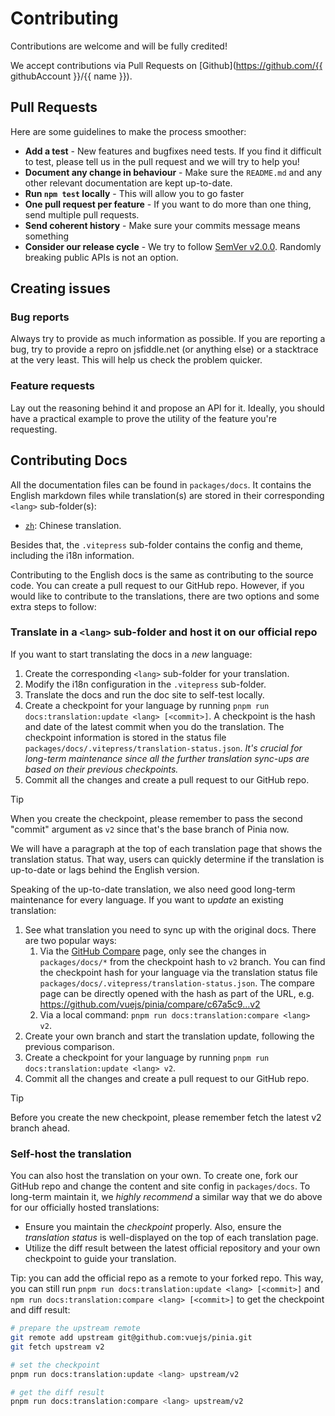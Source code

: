 # Contributing

Contributions are welcome and will be fully credited!

We accept contributions via Pull Requests on [Github](https://github.com/{{ githubAccount }}/{{ name }}).

## Pull Requests

Here are some guidelines to make the process smoother:

- **Add a test** - New features and bugfixes need tests. If you find it difficult to test, please tell us in the pull request and we will try to help you!
- **Document any change in behaviour** - Make sure the `README.md` and any other relevant documentation are kept up-to-date.
- **Run `npm test` locally** - This will allow you to go faster
- **One pull request per feature** - If you want to do more than one thing, send multiple pull requests.
- **Send coherent history** - Make sure your commits message means something
- **Consider our release cycle** - We try to follow [SemVer v2.0.0](http://semver.org/). Randomly breaking public APIs is not an option.

## Creating issues

### Bug reports

Always try to provide as much information as possible. If you are reporting a bug, try to provide a repro on jsfiddle.net (or anything else) or a stacktrace at the very least. This will help us check the problem quicker.

### Feature requests

Lay out the reasoning behind it and propose an API for it. Ideally, you should have a practical example to prove the utility of the feature you're requesting.

## Contributing Docs

All the documentation files can be found in `packages/docs`. It contains the English markdown files while translation(s) are stored in their corresponding `<lang>` sub-folder(s):

- [`zh`](https://github.com/vuejs/pinia/tree/v2/packages/docs/zh): Chinese translation.

Besides that, the `.vitepress` sub-folder contains the config and theme, including the i18n information.

Contributing to the English docs is the same as contributing to the source code. You can create a pull request to our GitHub repo. However, if you would like to contribute to the translations, there are two options and some extra steps to follow:

### Translate in a `<lang>` sub-folder and host it on our official repo

If you want to start translating the docs in a _new_ language:

1. Create the corresponding `<lang>` sub-folder for your translation.
2. Modify the i18n configuration in the `.vitepress` sub-folder.
3. Translate the docs and run the doc site to self-test locally.
4. Create a checkpoint for your language by running `pnpm run docs:translation:update <lang> [<commit>]`. A checkpoint is the hash and date of the latest commit when you do the translation. The checkpoint information is stored in the status file `packages/docs/.vitepress/translation-status.json`. _It's crucial for long-term maintenance since all the further translation sync-ups are based on their previous checkpoints._
5. Commit all the changes and create a pull request to our GitHub repo.

> [!TIP]
> When you create the checkpoint, please remember to pass the second "commit" argument as `v2` since that's the base branch of Pinia now.

We will have a paragraph at the top of each translation page that shows the translation status. That way, users can quickly determine if the translation is up-to-date or lags behind the English version.

Speaking of the up-to-date translation, we also need good long-term maintenance for every language. If you want to _update_ an existing translation:

1. See what translation you need to sync up with the original docs. There are two popular ways:
   1. Via the [GitHub Compare](https://github.com/vuejs/pinia/compare/) page, only see the changes in `packages/docs/*` from the checkpoint hash to `v2` branch. You can find the checkpoint hash for your language via the translation status file `packages/docs/.vitepress/translation-status.json`. The compare page can be directly opened with the hash as part of the URL, e.g. https://github.com/vuejs/pinia/compare/c67a5c9...v2
   2. Via a local command: `pnpm run docs:translation:compare <lang> v2`.
2. Create your own branch and start the translation update, following the previous comparison.
3. Create a checkpoint for your language by running `pnpm run docs:translation:update <lang> v2`.
4. Commit all the changes and create a pull request to our GitHub repo.

<!-- TODO: add an example once we have got one -->

> [!TIP]
> Before you create the new checkpoint, please remember fetch the latest v2 branch ahead.

### Self-host the translation

You can also host the translation on your own. To create one, fork our GitHub repo and change the content and site config in `packages/docs`. To long-term maintain it, we _highly recommend_ a similar way that we do above for our officially hosted translations:

- Ensure you maintain the _checkpoint_ properly. Also, ensure the _translation status_ is well-displayed on the top of each translation page.
- Utilize the diff result between the latest official repository and your own checkpoint to guide your translation.

Tip: you can add the official repo as a remote to your forked repo. This way, you can still run `pnpm run docs:translation:update <lang> [<commit>]` and `npm run docs:translation:compare <lang> [<commit>]` to get the checkpoint and diff result:

```bash
# prepare the upstream remote
git remote add upstream git@github.com:vuejs/pinia.git
git fetch upstream v2

# set the checkpoint
pnpm run docs:translation:update <lang> upstream/v2

# get the diff result
pnpm run docs:translation:compare <lang> upstream/v2
```

<!-- TODO: add an example once we have got one -->
